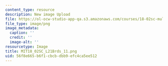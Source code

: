 ```yaml
---
content_type: resource
description: New image Upload
file: https://ol-ocw-studio-app-qa.s3.amazonaws.com/courses/18-02sc-multivariable-calculus-fall-2010/56f8e665b6f1cbcbdbb9efc4ca5ee512_MIT18_02SC_L21Brds_11.png
file_type: image/png
image_metadata:
  caption: ''
  credit: ''
  image-alt: ''
resourcetype: Image
title: MIT18_02SC_L21Brds_11.png
uid: 56f8e665-b6f1-cbcb-dbb9-efc4ca5ee512
---
```


